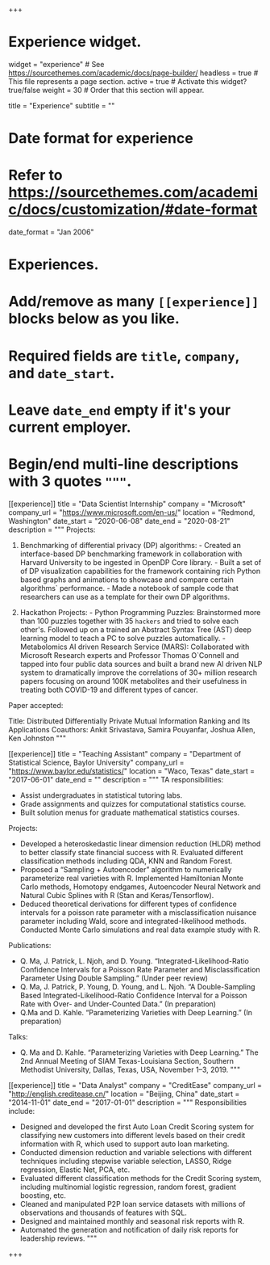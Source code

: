 +++
# Experience widget.
widget = "experience"  # See https://sourcethemes.com/academic/docs/page-builder/
headless = true  # This file represents a page section.
active = true  # Activate this widget? true/false
weight = 30  # Order that this section will appear.

title = "Experience"
subtitle = ""

# Date format for experience
#   Refer to https://sourcethemes.com/academic/docs/customization/#date-format
date_format = "Jan 2006"

# Experiences.
#   Add/remove as many `[[experience]]` blocks below as you like.
#   Required fields are `title`, `company`, and `date_start`.
#   Leave `date_end` empty if it's your current employer.
#   Begin/end multi-line descriptions with 3 quotes `"""`.
[[experience]]
  title = "Data Scientist Internship"
  company = "Microsoft"
  company_url = "https://www.microsoft.com/en-us/"
  location = "Redmond, Washington"
  date_start = "2020-06-08"
  date_end = "2020-08-21"
  description = """
  Projects:

   1. Benchmarking of differential privacy (DP) algorithms:
     - Created an interface-based DP benchmarking framework in collaboration with Harvard University to be ingested in OpenDP Core library.
     - Built a set of of DP visualization capabilities for the framework containing rich Python based graphs and animations to showcase and compare certain algorithms` performance.
     - Made a notebook of sample code that researchers can use as a template for their own DP algorithms.


   2. Hackathon Projects:
     - Python Programming Puzzles:
       Brainstormed more than 100 puzzles together with 35 `hackers` and tried to solve each other's.
       Followed up on a trained an Abstract Syntax Tree (AST) deep learning model to teach a PC to solve puzzles automatically.
     - Metabolomics AI driven Research Service (MARS):
       Collaborated with Microsoft Research experts and Professor Thomas O`Connell and tapped into four public data sources and built a brand new AI driven NLP system to dramatically improve the correlations of 30+ million research papers focusing on around 100K metabolites and their usefulness in treating both COVID-19 and different types of cancer.


  Paper accepted:

  Title: Distributed Differentially Private Mutual Information Ranking and Its Applications
  Coauthors: Ankit Srivastava, Samira Pouyanfar, Joshua Allen, Ken Johnston
  """

[[experience]]
  title = "Teaching Assistant"
  company = "Department of Statistical Science, Baylor University"
  company_url = "https://www.baylor.edu/statistics/"
  location = "Waco, Texas"
  date_start = "2017-06-01"
  date_end = ""
  description = """
  TA responsibilities:
  
  * Assist undergraduates in statistical tutoring labs.
  * Grade assignments and quizzes for computational statistics course.
  * Built solution menus for graduate mathematical statistics courses.
  
  Projects:
  * Developed a heteroskedastic linear dimension reduction (HLDR) method to better classify state financial success with R. Evaluated different classification methods including QDA, KNN and Random Forest.
  * Proposed a “Sampling + Autoencoder” algorithm to numerically parameterize real varieties with R. Implemented Hamiltonian Monte Carlo methods, Homotopy endgames, Autoencoder Neural Network and Natural Cubic Splines with R (Stan and Keras/Tensorflow).
  * Deduced theoretical derivations for different types of confidence intervals for a poisson rate parameter with a misclassification nuisance parameter including Wald, score and integrated-likelihood methods. Conducted Monte Carlo simulations and real data example study with R.
  
  Publications:
  * Q. Ma, J. Patrick, L. Njoh, and D. Young. “Integrated-Likelihood-Ratio Confidence Intervals for a Poisson Rate Parameter and Misclassification Parameter Using Double Sampling.” (Under peer review)
  * Q. Ma, J. Patrick, P. Young, D. Young, and L. Njoh. “A Double-Sampling Based Integrated-Likelihood-Ratio Confidence Interval for a Poisson Rate with Over- and Under-Counted Data.” (In preparation)
  * Q.Ma and D. Kahle. “Parameterizing Varieties with Deep Learning.” (In preparation)
  
  Talks:
  * Q. Ma and D. Kahle. “Parameterizing Varieties with Deep Learning.” The 2nd Annual Meeting of SIAM
Texas-Louisiana Section, Southern Methodist University, Dallas, Texas, USA, November 1–3, 2019.
  """

[[experience]]
  title = "Data Analyst"
  company = "CreditEase"
  company_url = "http://english.creditease.cn/"
  location = "Beijing, China"
  date_start = "2014-11-01"
  date_end = "2017-01-01"
  description = """
  Responsibilities include:
  
  * Designed and developed the first Auto Loan Credit Scoring system for classifying new customers into different levels based on their credit information with R, which used to support auto loan marketing.
  * Conducted dimension reduction and variable selections with different techniques including stepwise variable selection, LASSO, Ridge regression, Elastic Net, PCA, etc.
  * Evaluated different classification methods for the Credit Scoring system, including multinomial logistic regression, random forest, gradient boosting, etc.
  * Cleaned and manipulated P2P loan service datasets with millions of observations and thousands of features with SQL.
  * Designed and maintained monthly and seasonal risk reports with R.
  * Automated the generation and notification of daily risk reports for leadership reviews.
  """
  

+++
